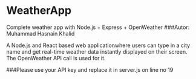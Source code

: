 # WeatherApp
Complete weather app with Node.js + Express + OpenWeather
###Autor: Muhammad Hasnain Khalid

A Node.js and React based web applicationwhere users can type in a city name and get real-time weather data instantly displayed on their screen. The OpenWeather API call is used for it. 

###Please use your API key and replace it in server.js on line no 19 

